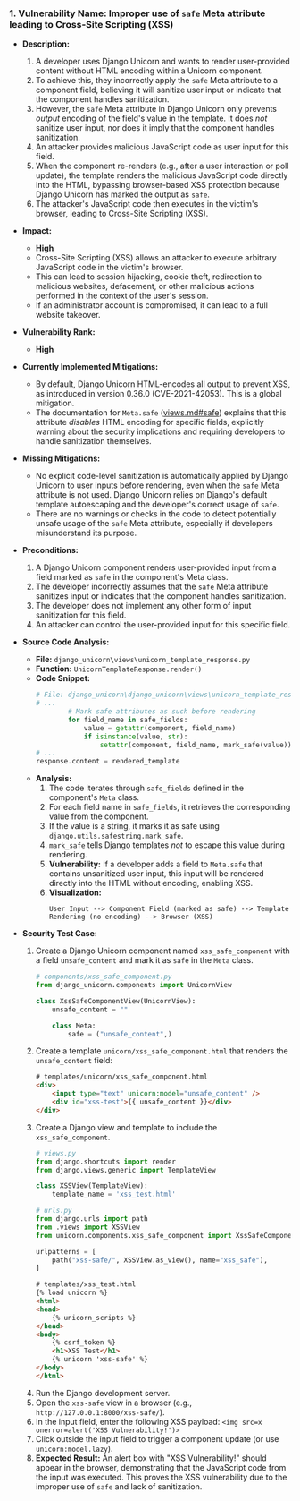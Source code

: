### 1. Vulnerability Name: Improper use of `safe` Meta attribute leading to Cross-Site Scripting (XSS)

- **Description:**
    1. A developer uses Django Unicorn and wants to render user-provided content without HTML encoding within a Unicorn component.
    2. To achieve this, they incorrectly apply the `safe` Meta attribute to a component field, believing it will sanitize user input or indicate that the component handles sanitization.
    3. However, the `safe` Meta attribute in Django Unicorn only prevents *output* encoding of the field's value in the template. It does *not* sanitize user input, nor does it imply that the component handles sanitization.
    4. An attacker provides malicious JavaScript code as user input for this field.
    5. When the component re-renders (e.g., after a user interaction or poll update), the template renders the malicious JavaScript code directly into the HTML, bypassing browser-based XSS protection because Django Unicorn has marked the output as `safe`.
    6. The attacker's JavaScript code then executes in the victim's browser, leading to Cross-Site Scripting (XSS).

- **Impact:**
    - **High**
    - Cross-Site Scripting (XSS) allows an attacker to execute arbitrary JavaScript code in the victim's browser.
    - This can lead to session hijacking, cookie theft, redirection to malicious websites, defacement, or other malicious actions performed in the context of the user's session.
    - If an administrator account is compromised, it can lead to a full website takeover.

- **Vulnerability Rank:**
    - **High**

- **Currently Implemented Mitigations:**
    - By default, Django Unicorn HTML-encodes all output to prevent XSS, as introduced in version 0.36.0 (CVE-2021-42053). This is a global mitigation.
    - The documentation for `Meta.safe` ([views.md#safe](views.md#safe)) explains that this attribute *disables* HTML encoding for specific fields, explicitly warning about the security implications and requiring developers to handle sanitization themselves.

- **Missing Mitigations:**
    - No explicit code-level sanitization is automatically applied by Django Unicorn to user inputs before rendering, even when the `safe` Meta attribute is not used. Django Unicorn relies on Django's default template autoescaping and the developer's correct usage of `safe`.
    - There are no warnings or checks in the code to detect potentially unsafe usage of the `safe` Meta attribute, especially if developers misunderstand its purpose.

- **Preconditions:**
    1. A Django Unicorn component renders user-provided input from a field marked as `safe` in the component's Meta class.
    2. The developer incorrectly assumes that the `safe` Meta attribute sanitizes input or indicates that the component handles sanitization.
    3. The developer does not implement any other form of input sanitization for this field.
    4. An attacker can control the user-provided input for this specific field.

- **Source Code Analysis:**
    - **File:** `django_unicorn\views\unicorn_template_response.py`
    - **Function:** `UnicornTemplateResponse.render()`
    - **Code Snippet:**
      ```python
      # File: django_unicorn\django_unicorn\views\unicorn_template_response.py
      # ...
              # Mark safe attributes as such before rendering
              for field_name in safe_fields:
                  value = getattr(component, field_name)
                  if isinstance(value, str):
                      setattr(component, field_name, mark_safe(value))  # noqa: S308
      # ...
      response.content = rendered_template
      ```
    - **Analysis:**
        1. The code iterates through `safe_fields` defined in the component's `Meta` class.
        2. For each field name in `safe_fields`, it retrieves the corresponding value from the component.
        3. If the value is a string, it marks it as safe using `django.utils.safestring.mark_safe`.
        4. `mark_safe` tells Django templates *not* to escape this value during rendering.
        5. **Vulnerability:** If a developer adds a field to `Meta.safe` that contains unsanitized user input, this input will be rendered directly into the HTML without encoding, enabling XSS.
        6. **Visualization:**
           ```
           User Input --> Component Field (marked as safe) --> Template Rendering (no encoding) --> Browser (XSS)
           ```

- **Security Test Case:**
    1. Create a Django Unicorn component named `xss_safe_component` with a field `unsafe_content` and mark it as `safe` in the `Meta` class.
        ```python
        # components/xss_safe_component.py
        from django_unicorn.components import UnicornView

        class XssSafeComponentView(UnicornView):
            unsafe_content = ""

            class Meta:
                safe = ("unsafe_content",)
        ```
    2. Create a template `unicorn/xss_safe_component.html` that renders the `unsafe_content` field:
        ```html
        # templates/unicorn/xss_safe_component.html
        <div>
            <input type="text" unicorn:model="unsafe_content" />
            <div id="xss-test">{{ unsafe_content }}</div>
        </div>
        ```
    3. Create a Django view and template to include the `xss_safe_component`.
        ```python
        # views.py
        from django.shortcuts import render
        from django.views.generic import TemplateView

        class XSSView(TemplateView):
            template_name = 'xss_test.html'

        # urls.py
        from django.urls import path
        from .views import XSSView
        from unicorn.components.xss_safe_component import XssSafeComponentView

        urlpatterns = [
            path("xss-safe/", XSSView.as_view(), name="xss_safe"),
        ]
        ```
        ```html
        # templates/xss_test.html
        {% load unicorn %}
        <html>
        <head>
            {% unicorn_scripts %}
        </head>
        <body>
            {% csrf_token %}
            <h1>XSS Test</h1>
            {% unicorn 'xss-safe' %}
        </body>
        </html>
        ```
    4. Run the Django development server.
    5. Open the `xss-safe` view in a browser (e.g., `http://127.0.0.1:8000/xss-safe/`).
    6. In the input field, enter the following XSS payload: `<img src=x onerror=alert('XSS Vulnerability!')>`
    7. Click outside the input field to trigger a component update (or use `unicorn:model.lazy`).
    8. **Expected Result:** An alert box with "XSS Vulnerability!" should appear in the browser, demonstrating that the JavaScript code from the input was executed. This proves the XSS vulnerability due to the improper use of `safe` and lack of sanitization.
